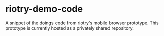 riotry-demo-code
================

A snippet of the doings code from riotry's mobile browser prototype.
This prototype is currently hosted as a privately shared repository.
